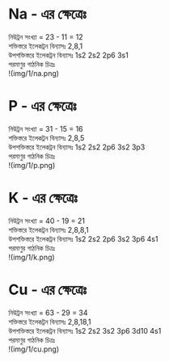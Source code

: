 # Na - এর ক্ষেত্রেঃ
নিউট্রন সংখ্যা = 23 - 11 = 12  
শক্তিস্তরে ইলেকট্রন বিন্যাসঃ 2,8,1  
উপশক্তিস্তরে ইলেকট্রন বিন্যাসঃ 1s2 2s2 2p6 3s1  
পরমাণুর গাঠনিক চিত্রঃ  
!(img/1/na.png)
# P - এর ক্ষেত্রেঃ
নিউট্রন সংখ্যা = 31 - 15 = 16  
শক্তিস্তরে ইলেকট্রন বিন্যাসঃ 2,8,5  
উপশক্তিস্তরে ইলেকট্রন বিন্যাসঃ 1s2 2s2 2p6 3s2 3p3  
পরমাণুর গাঠনিক চিত্রঃ  
!(img/1/p.png)
# K - এর ক্ষেত্রেঃ
নিউট্রন সংখ্যা = 40 - 19 = 21   
শক্তিস্তরে ইলেকট্রন বিন্যাসঃ 2,8,8,1   
উপশক্তিস্তরে ইলেকট্রন বিন্যাসঃ 1s2 2s2 2p6 3s2 3p6 4s1  
পরমাণুর গাঠনিক চিত্রঃ  
!(img/1/k.png)
# Cu - এর ক্ষেত্রেঃ
নিউট্রন সংখ্যা = 63 - 29 = 34   
শক্তিস্তরে ইলেকট্রন বিন্যাসঃ 2,8,18,1  
উপশক্তিস্তরে ইলেকট্রন বিন্যাসঃ 1s2 2s2 3s2 3p6 3d10 4s1  
পরমাণুর গাঠনিক চিত্রঃ  
!(img/1/cu.png)
